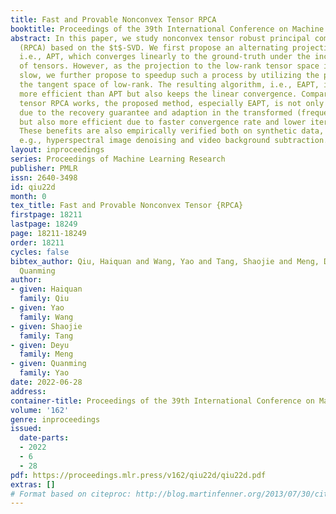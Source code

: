 ```yaml
---
title: Fast and Provable Nonconvex Tensor RPCA
booktitle: Proceedings of the 39th International Conference on Machine Learning
abstract: In this paper, we study nonconvex tensor robust principal component analysis
  (RPCA) based on the $t$-SVD. We first propose an alternating projection method,
  i.e., APT, which converges linearly to the ground-truth under the incoherence conditions
  of tensors. However, as the projection to the low-rank tensor space in APT can be
  slow, we further propose to speedup such a process by utilizing the property of
  the tangent space of low-rank. The resulting algorithm, i.e., EAPT, is not only
  more efficient than APT but also keeps the linear convergence. Compared with existing
  tensor RPCA works, the proposed method, especially EAPT, is not only more effective
  due to the recovery guarantee and adaption in the transformed (frequency) domain
  but also more efficient due to faster convergence rate and lower iteration complexity.
  These benefits are also empirically verified both on synthetic data, and real applications,
  e.g., hyperspectral image denoising and video background subtraction.
layout: inproceedings
series: Proceedings of Machine Learning Research
publisher: PMLR
issn: 2640-3498
id: qiu22d
month: 0
tex_title: Fast and Provable Nonconvex Tensor {RPCA}
firstpage: 18211
lastpage: 18249
page: 18211-18249
order: 18211
cycles: false
bibtex_author: Qiu, Haiquan and Wang, Yao and Tang, Shaojie and Meng, Deyu and Yao,
  Quanming
author:
- given: Haiquan
  family: Qiu
- given: Yao
  family: Wang
- given: Shaojie
  family: Tang
- given: Deyu
  family: Meng
- given: Quanming
  family: Yao
date: 2022-06-28
address:
container-title: Proceedings of the 39th International Conference on Machine Learning
volume: '162'
genre: inproceedings
issued:
  date-parts:
  - 2022
  - 6
  - 28
pdf: https://proceedings.mlr.press/v162/qiu22d/qiu22d.pdf
extras: []
# Format based on citeproc: http://blog.martinfenner.org/2013/07/30/citeproc-yaml-for-bibliographies/
---
```

